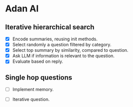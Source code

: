 # Adan AI

## Iterative hierarchical search

- [x] Encode summaries, reusing init methods.
- [x] Select randomly a question filtered by category.
- [x] Select top summary by similarity, compared to question.
- [x] Ask LLM if information is relevant to the question.
- [x] Evaluate based on reply.

## Single hop questions
- [ ] Implement memory.
- [ ] Iterative question.

